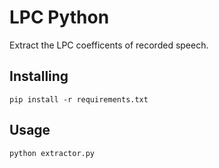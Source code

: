 # LPC Python

Extract the LPC coefficents of recorded speech.

## Installing

```
pip install -r requirements.txt
```

## Usage

```
python extractor.py
```
